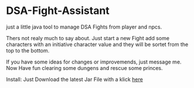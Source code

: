 # DSA-Fight-Assistant
just a little java tool to manage DSA Fights from player and npcs. 

Thers not realy much to say about. Just start a new Fight add some characters with an initiative 
character value and they will be sortet from the top to the bottom.

If you have some ideas for changes or improvemends, just message me. Now Have fun clearing some dungens and rescue some princes.

Install:
Just Download the latest Jar File with a klick [here](../raw/master/DSA-Fight-Assistant.jar)
